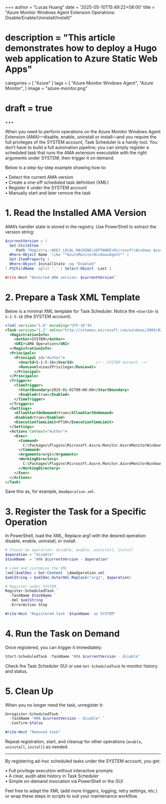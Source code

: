 +++
author = "Lucas Huang"
date = '2025-05-10T15:49:22+08:00'
title = "Azure Monitor Windows Agent Extension Operations: Disable/Enable/Uninstall/Install)"
# description = "This article demonstrates how to deploy a Hugo web application to Azure Static Web Apps"
categories = [
    "Azure"
]
tags = [
    "Azure Monitor Windows Agent",
    "Azure Monitor",
]
image = "azure-monitor.png"
# draft = true
+++


When you need to perform operations on the Azure Monitor Windows Agent Extension (AMA)—disable, enable, uninstall or install—and you require the full privileges of the SYSTEM account, Task Scheduler is a handy tool. You don’t have to build a full automation pipeline; you can simply register a scheduled task that runs the AMA extension executable with the right arguments under SYSTEM, then trigger it on demand.

Below is a step-by-step example showing how to:

  • Detect the current AMA version  
  • Create a one-off scheduled task definition (XML)  
  • Register it under the SYSTEM account  
  • Manually start and later remove the task  

# 1. Read the Installed AMA Version

AMA’s handler state is stored in the registry. Use PowerShell to extract the version string:

```powershell
$currentVersion = (
  Get-ChildItem `
    -Path "Registry::HKEY_LOCAL_MACHINE\SOFTWARE\Microsoft\Windows Azure\HandlerState\" |
  Where-Object Name -like "*AzureMonitorWindowsAgent*" |
  Get-ItemProperty |
  Where-Object InstallState -eq "Enabled"
).PSChildName -split '_' | Select-Object -Last 1

Write-Host "Detected AMA version: $currentVersion"
```

# 2. Prepare a Task XML Template

Below is a minimal XML template for Task Scheduler. Notice the `<UserId>` is `S-1-5-18` (the SYSTEM account). 

```xml
<?xml version="1.0" encoding="UTF-16"?>
<Task version="1.2" xmlns="http://schemas.microsoft.com/windows/2004/02/mit/task">
  <RegistrationInfo>
    <Author>SYSTEM</Author>
    <URI>\AMA Operation</URI>
  </RegistrationInfo>
  <Principals>
    <Principal id="Author">
      <UserId>S-1-5-18</UserId>          <!-- SYSTEM account -->
      <RunLevel>LeastPrivilege</RunLevel>
    </Principal>
  </Principals>
  <Triggers>
    <TimeTrigger>
      <StartBoundary>2025-01-01T00:00:00</StartBoundary>
      <Enabled>true</Enabled>
    </TimeTrigger>
  </Triggers>
  <Settings>
    <AllowStartOnDemand>true</AllowStartOnDemand>
    <Enabled>true</Enabled>
    <ExecutionTimeLimit>PT1H</ExecutionTimeLimit>
  </Settings>
  <Actions Context="Author">
    <Exec>
      <Command>
        C:\Packages\Plugins\Microsoft.Azure.Monitor.AzureMonitorWindowsAgent\$currentVersion\AzureMonitorAgentExtension.exe
      </Command>
      <Arguments>arg1</Arguments>
      <WorkingDirectory>
        C:\Packages\Plugins\Microsoft.Azure.Monitor.AzureMonitorWindowsAgent\$currentVersion\
      </WorkingDirectory>
    </Exec>
  </Actions>
</Task>
```

Save this as, for example, `AmaOperation.xml`.

# 3. Register the Task for a Specific Operation

In PowerShell, load the XML, Replace arg1 with the desired operation: disable, enable, uninstall, or install.

```powershell
# Choose an operation: disable, enable, uninstall, install
$operation = "disable"
$taskName  = "AMA $currentVersion - $operation"

# Load and customize the XML
[xml]$xmlDoc = Get-Content .\AmaOperation.xml
$xmlString = $xmlDoc.OuterXml.Replace("arg1", $operation)

# Register under SYSTEM
Register-ScheduledTask `
  -TaskName $taskName `
  -Xml $xmlString `
  -ErrorAction Stop

Write-Host "Registered task '$taskName' as SYSTEM"
```

# 4. Run the Task on Demand

Once registered, you can trigger it immediately:

```powershell
Start-ScheduledTask -TaskName "AMA $currentVersion - disable"
```

Check the Task Scheduler GUI or use `Get-ScheduledTask` to monitor history and status.

# 5. Clean Up

When you no longer need the task, unregister it:

```powershell
Unregister-ScheduledTask `
  -TaskName "AMA $currentVersion - disable" `
  -Confirm:$false

Write-Host "Removed task"
```

Repeat registration, start, and cleanup for other operations (`enable`, `uninstall`, `install`) as needed.

---

By registering ad-hoc scheduled tasks under the SYSTEM account, you get:

  • Full privilege execution without interactive prompts  
  • A clear, audit-able history in Task Scheduler  
  • Simple on-demand invocation via PowerShell or the GUI  

Feel free to adapt the XML (add more triggers, logging, retry settings, etc.) or wrap these steps in scripts to suit your maintenance workflow.